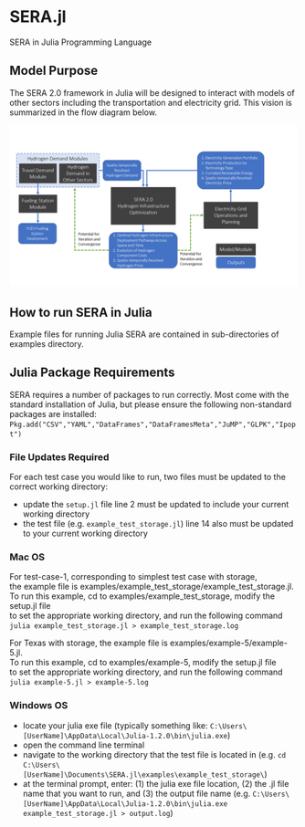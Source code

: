 # SERA.jl
SERA in Julia Programming Language

## Model Purpose
The SERA 2.0 framework in Julia will be designed to interact with models of other sectors including the transportation and 
electricity grid. This vision is summarized in the flow diagram below.

![](./docs/SERA2-overview.png)

## How to run SERA in Julia
Example files for running Julia SERA are contained in sub-directories of examples directory.

## Julia Package Requirements
SERA requires a number of packages to run correctly. Most come with the standard installation of Julia, but please ensure the following non-standard packages are installed: \
`Pkg.add("CSV","YAML","DataFrames","DataFramesMeta","JuMP","GLPK","Ipopt")`

### File Updates Required
For each test case you would like to run, two files must be updated to the correct working directory: 
- update the `setup.jl` file line 2 must be updated to include your current working directory
- the test file (e.g. `example_test_storage.jl`) line 14 also must be updated to your current working directory

### Mac OS
For test-case-1, corresponding to simplest test case with storage,\
the example file is examples/example_test_storage/example_test_storage.jl.\
To run this example, cd to examples/example_test_storage, modify the setup.jl file\
to set the appropriate working directory, and run the following command\
`julia example_test_storage.jl > example_test_storage.log`


For Texas with storage, the example file is examples/example-5/example-5.jl.\
To run this example, cd to examples/example-5, modify the setup.jl file\
to set the appropriate working directory, and run the following command\
`julia example-5.jl > example-5.log`

### Windows OS
- locate your julia exe file (typically something like: `C:\Users\[UserName]\AppData\Local\Julia-1.2.0\bin\julia.exe`)
- open the command line terminal
- navigate to the working directory that the test file is located in (e.g. `cd C:\Users\[UserName]\Documents\SERA.jl\examples\example_test_storage\`)
- at the terminal prompt, enter: (1) the julia exe file location, (2) the .jl file name that you want to run, and (3) the output file name (e.g. `C:\Users\[UserName]\AppData\Local\Julia-1.2.0\bin\julia.exe example_test_storage.jl > output.log`)
